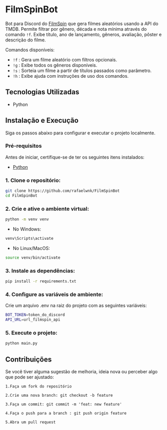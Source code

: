 # FilmSpinBot

Bot para Discord do [FilmSpin](https://github.com/rafaelwnk/FilmSpin) que gera filmes aleatórios usando a API do TMDB. Permite filtrar por gênero, década e nota mínima através do comando `!f`. Exibe título, ano de lançamento, gêneros, avaliação, pôster e descrição do filme.

Comandos disponíveis:  
- `!f` : Gera um filme aleatório com filtros opcionais.  
- `!g` : Exibe todos os gêneros disponíveis.  
- `!s` : Sorteia um filme a partir de títulos passados como parâmetro.  
- `!h` : Exibe ajuda com instruções de uso dos comandos.  

## Tecnologias Utilizadas

- Python

## Instalação e Execução
Siga os passos abaixo para configurar e executar o projeto localmente.

### Pré-requisitos
Antes de iniciar, certifique-se de ter os seguintes itens instalados:

- [Python](https://www.python.org/downloads)

### 1. Clone o repositório:
```bash
git clone https://github.com/rafaelwnk/FilmSpinBot
cd FilmSpinBot
```

### 2. Crie e ative o ambiente virtual:
```bash
python -m venv venv
```
- No Windows:
```bash
venv\Scripts\activate
```
- No Linux/MacOS:
```bash
source venv/bin/activate
```

### 3. Instale as dependências:
```bash
pip install -r requirements.txt
```

### 4. Configure as variáveis de ambiente:
Crie um arquivo .env na raiz do projeto com as seguintes variáveis:
```bash
BOT_TOKEN=token_do_discord
API_URL=url_filmspin_api
```

### 5. Execute o projeto:
```bash
python main.py
```

## Contribuições

Se você tiver alguma sugestão de melhoria, ideia nova ou perceber algo que pode ser ajustado:

    1.Faça um fork do repositório

    2.Crie uma nova branch: git checkout -b feature

    3.Faça um commit: git commit -m 'feat: new feature'

    4.Faça o push para a branch : git push origin feature

    5.Abra um pull request
